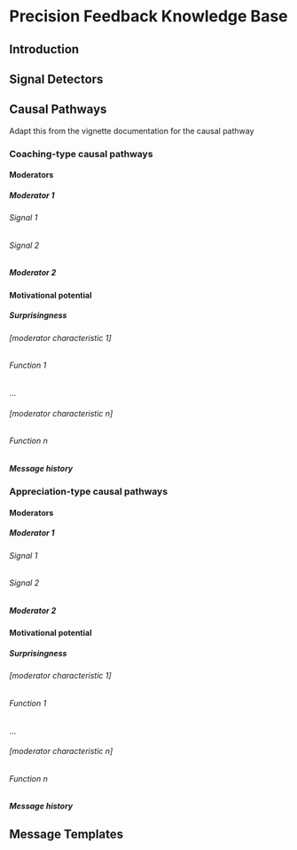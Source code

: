 # Precision Feedback Knowledge Base
## Introduction
## Signal Detectors



## Causal Pathways

Adapt this from the vignette documentation for the causal pathway


### Coaching-type causal pathways

#### Moderators
##### Moderator 1
###### Signal 1
###### Signal 2
##### Moderator 2

#### Motivational potential
##### Surprisingness 
###### [moderator characteristic 1]
###### Function 1
…
###### [moderator characteristic n]
###### Function n

##### Message history


### Appreciation-type causal pathways 

#### Moderators
##### Moderator 1
###### Signal 1
###### Signal 2
##### Moderator 2

#### Motivational potential
##### Surprisingness 
###### [moderator characteristic 1]
###### Function 1
…
###### [moderator characteristic n]
###### Function n

##### Message history



## Message Templates



